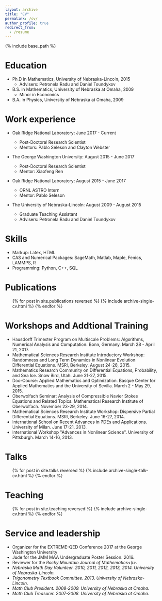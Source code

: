 ```yaml
---
layout: archive
title: "CV"
permalink: /cv/
author_profile: true
redirect_from:
  - /resume
---
```


{% include base_path %}

Education
======
* Ph.D in Mathematics, University of Nebraska-Lincoln, 2015
  * Advisers: Petronela Radu and Daniel Toundykov
* B.S. in Mathematics, University of Nebraska at Omaha, 2009
  * Minor in Economics
* B.A. in Physics, University of Nebraska at Omaha, 2009

Work experience
======
* Oak Ridge National Laboratory: June 2017 - Current
  * Post-Doctoral Research Scientist
  * Mentors: Pablo Seleson and Clayton Webster

* The George Washington University: August 2015 - June 2017
  * Post-Doctoral Research Scientist
  * Mentor: Xiaofeng Ren

* Oak Ridge National Laboratory: August 2015 - June 2017
  * ORNL ASTRO Intern
  * Mentor: Pablo Seleson

* The University of Nebraska-Lincoln: August 2009 - August 2015
  * Graduate Teaching Assistant
  * Advisers: Petronela Radu and Daniel Toundykov
  

Skills
======
* Markup: Latex, HTML
* CAS and Numerical Packages: SageMath, Matlab, Maple, Fenics, LAMMPS, R
* Programming: Python, C++, SQL

Publications
======
  <ul>{% for post in site.publications reversed %}
    {% include archive-single-cv.html %}
  {% endfor %}</ul>

Workshops and Addtional Training
=====
* Hausdorff Trimester Program on Multiscale Problems: Algorithms, Numerical Analysis and Computation. Bonn, Germany. March 28 - April 21, 2017.
* Mathematical Sciences Research Institute Introductory Workshop: Randomness and Long Term Dynamics in Nonlinear Evolution Differential Equations. MSRI, Berkeley. August 24-28, 2015.
* Mathematics Research Community on Differential Equations, Probability, and Sea Ice. Snow Bird, Utah. June 21-27, 2015.
* Doc-Course: Applied Mathematics and Optimization. Basque Center for Applied Mathematics and the University of Sevilla. March 2 - May 29, 2015.
* Oberwolfach Seminar: Analysis of Compressible Navier Stokes Equations and Related Topics. Mathematical Research Institute of Oberwolfach. November 23-29, 2014.
* Mathematical Sciences Research Institute Workshop: Dispersive Partial Differential Equations. MSRI, Berkeley. June 16-27, 2014.
* International School on Recent Advances in PDEs and Applications. University of Milan. June 17-21, 2013.
* International Workshop "Advances in Nonlinear Science". University of Pittsburgh. March 14-16, 2013.

Talks
======
  <ul>{% for post in site.talks reversed %}
    {% include archive-single-talk-cv.html %}
  {% endfor %}</ul>
  
Teaching
======
  <ul>{% for post in site.teaching reversed %}
    {% include archive-single-cv.html %}
  {% endfor %}</ul>
  
Service and leadership
======
* Organizer for the EXTREME-QED Conference 2017 at the George Washington University
* Jude for the JMM MAA Undergraduate Poster Session. 2016.
* Reviewer for the <i>Rocky Mountain Journal of Mathematics<\i>.
* Nebraska Math Day Volunteer. 2010, 2011, 2012, 2013, 2014. University of Nebraska-Lincoln.
* Trigonometry Textbook Committee. 2013. University of Nebraska-Lincoln.
* Math Club President. 2008-2009. University of Nebraska at Omaha.
* Math Club Treasurer. 2007-2008. University of Nebraska at Omaha.
